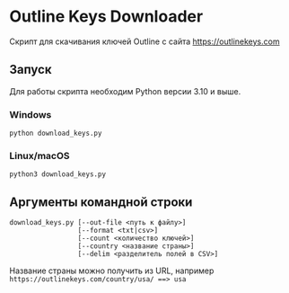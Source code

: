 # Outline Keys Downloader
Скрипт для скачивания ключей Outline с сайта https://outlinekeys.com

## Запуск
Для работы скрипта необходим Python версии 3.10 и выше.

### Windows
```
python download_keys.py
```
### Linux/macOS
```
python3 download_keys.py
```

## Аргументы командной строки
```
download_keys.py [--out-file <путь к файлу>]
                 [--format <txt|csv>]
                 [--count <количество ключей>]
                 [--country <название страны>]
                 [--delim <разделитель полей в CSV>]
```

Название страны можно получить из URL, например `https://outlinekeys.com/country/usa/ ==> usa`
